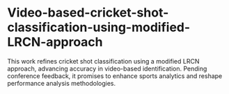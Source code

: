 # Video-based-cricket-shot-classification-using-modified-LRCN-approach
This work refines cricket shot classification using a modified LRCN approach, advancing accuracy in video-based identification. Pending conference feedback, it promises to enhance sports analytics and reshape performance analysis methodologies.
